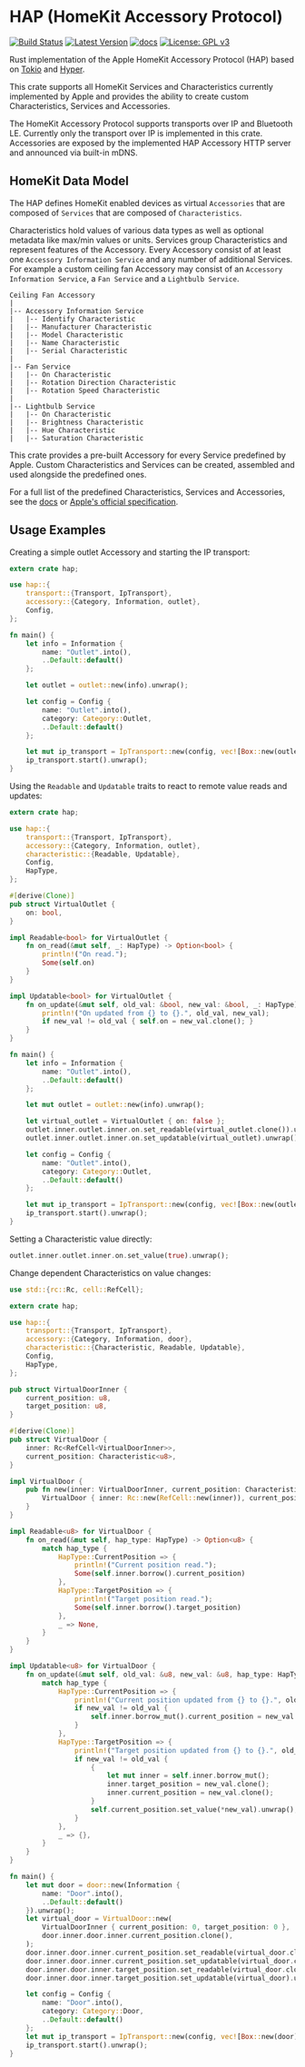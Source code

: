 # HAP (HomeKit Accessory Protocol)

[![Build Status](https://travis-ci.org/ewilken/hap-rs.svg?branch=master)](https://travis-ci.org/ewilken/hap-rs)
[![Latest Version](https://img.shields.io/crates/v/hap.svg)](https://crates.io/crates/hap)
[![docs](https://docs.rs/hap/badge.svg)](https://docs.rs/hap)
[![License: GPL v3](https://img.shields.io/badge/License-GPL%20v3-yellow.svg)](https://www.gnu.org/licenses/gpl-3.0)

Rust implementation of the Apple HomeKit Accessory Protocol (HAP) based on [Tokio](https://github.com/tokio-rs/tokio) and [Hyper](https://github.com/hyperium/hyper).

This crate supports all HomeKit Services and Characteristics currently implemented by Apple and provides the ability to create custom Characteristics, Services and Accessories.

The HomeKit Accessory Protocol supports transports over IP and Bluetooth LE. Currently only the transport over IP is implemented in this crate. Accessories are exposed by the implemented HAP Accessory HTTP server and announced via built-in mDNS.


## HomeKit Data Model

The HAP defines HomeKit enabled devices as virtual `Accessories` that are composed of `Services` that are composed of `Characteristics`.

Characteristics hold values of various data types as well as optional metadata like max/min values or units. Services group Characteristics and represent features of the Accessory. Every Accessory consist of at least one `Accessory Information Service` and any number of additional Services. For example a custom ceiling fan Accessory may consist of an `Accessory Information Service`, a `Fan Service` and a `Lightbulb Service`.

```
Ceiling Fan Accessory
|
|-- Accessory Information Service
|   |-- Identify Characteristic
|   |-- Manufacturer Characteristic
|   |-- Model Characteristic
|   |-- Name Characteristic
|   |-- Serial Characteristic
|   
|-- Fan Service
|   |-- On Characteristic
|   |-- Rotation Direction Characteristic
|   |-- Rotation Speed Characteristic
|
|-- Lightbulb Service
|   |-- On Characteristic
|   |-- Brightness Characteristic
|   |-- Hue Characteristic
|   |-- Saturation Characteristic
```

This crate provides a pre-built Accessory for every Service predefined by Apple. Custom Characteristics and Services can be created, assembled and used alongside the predefined ones.

For a full list of the predefined Characteristics, Services and Accessories, see the [docs](https://docs.rs/hap/) or [Apple's official specification](https://developer.apple.com/homekit/).


## Usage Examples

Creating a simple outlet Accessory and starting the IP transport:

```rust
extern crate hap;

use hap::{
    transport::{Transport, IpTransport},
    accessory::{Category, Information, outlet},
    Config,
};

fn main() {
    let info = Information {
        name: "Outlet".into(),
        ..Default::default()
    };

    let outlet = outlet::new(info).unwrap();

    let config = Config {
        name: "Outlet".into(),
        category: Category::Outlet,
        ..Default::default()
    };

    let mut ip_transport = IpTransport::new(config, vec![Box::new(outlet)]).unwrap();
    ip_transport.start().unwrap();
}
```

Using the `Readable` and `Updatable` traits to react to remote value reads and updates:

```rust
extern crate hap;

use hap::{
    transport::{Transport, IpTransport},
    accessory::{Category, Information, outlet},
    characteristic::{Readable, Updatable},
    Config,
    HapType,
};

#[derive(Clone)]
pub struct VirtualOutlet {
    on: bool,
}

impl Readable<bool> for VirtualOutlet {
    fn on_read(&mut self, _: HapType) -> Option<bool> {
        println!("On read.");
        Some(self.on)
    }
}

impl Updatable<bool> for VirtualOutlet {
    fn on_update(&mut self, old_val: &bool, new_val: &bool, _: HapType) {
        println!("On updated from {} to {}.", old_val, new_val);
        if new_val != old_val { self.on = new_val.clone(); }
    }
}

fn main() {
    let info = Information {
        name: "Outlet".into(),
        ..Default::default()
    };

    let mut outlet = outlet::new(info).unwrap();

    let virtual_outlet = VirtualOutlet { on: false };
    outlet.inner.outlet.inner.on.set_readable(virtual_outlet.clone()).unwrap();
    outlet.inner.outlet.inner.on.set_updatable(virtual_outlet).unwrap();

    let config = Config {
        name: "Outlet".into(),
        category: Category::Outlet,
        ..Default::default()
    };

    let mut ip_transport = IpTransport::new(config, vec![Box::new(outlet)]).unwrap();
    ip_transport.start().unwrap();
}
```

Setting a Characteristic value directly:

```rust
outlet.inner.outlet.inner.on.set_value(true).unwrap();
```

Change dependent Characteristics on value changes:

```rust
use std::{rc::Rc, cell::RefCell};

extern crate hap;

use hap::{
    transport::{Transport, IpTransport},
    accessory::{Category, Information, door},
    characteristic::{Characteristic, Readable, Updatable},
    Config,
    HapType,
};

pub struct VirtualDoorInner {
    current_position: u8,
    target_position: u8,
}

#[derive(Clone)]
pub struct VirtualDoor {
    inner: Rc<RefCell<VirtualDoorInner>>,
    current_position: Characteristic<u8>,
}

impl VirtualDoor {
    pub fn new(inner: VirtualDoorInner, current_position: Characteristic<u8>) -> VirtualDoor {
        VirtualDoor { inner: Rc::new(RefCell::new(inner)), current_position }
    }
}

impl Readable<u8> for VirtualDoor {
    fn on_read(&mut self, hap_type: HapType) -> Option<u8> {
        match hap_type {
            HapType::CurrentPosition => {
                println!("Current position read.");
                Some(self.inner.borrow().current_position)
            },
            HapType::TargetPosition => {
                println!("Target position read.");
                Some(self.inner.borrow().target_position)
            },
            _ => None,
        }
    }
}

impl Updatable<u8> for VirtualDoor {
    fn on_update(&mut self, old_val: &u8, new_val: &u8, hap_type: HapType) {
        match hap_type {
            HapType::CurrentPosition => {
                println!("Current position updated from {} to {}.", old_val, new_val);
                if new_val != old_val {
                    self.inner.borrow_mut().current_position = new_val.clone();
                }
            },
            HapType::TargetPosition => {
                println!("Target position updated from {} to {}.", old_val, new_val);
                if new_val != old_val {
                    {
                        let mut inner = self.inner.borrow_mut();
                        inner.target_position = new_val.clone();
                        inner.current_position = new_val.clone();
                    }
                    self.current_position.set_value(*new_val).unwrap();
                }
            },
            _ => {},
        }
    }
}

fn main() {
    let mut door = door::new(Information {
        name: "Door".into(),
        ..Default::default()
    }).unwrap();
    let virtual_door = VirtualDoor::new(
        VirtualDoorInner { current_position: 0, target_position: 0 },
        door.inner.door.inner.current_position.clone(),
    );
    door.inner.door.inner.current_position.set_readable(virtual_door.clone()).unwrap();
    door.inner.door.inner.current_position.set_updatable(virtual_door.clone()).unwrap();
    door.inner.door.inner.target_position.set_readable(virtual_door.clone()).unwrap();
    door.inner.door.inner.target_position.set_updatable(virtual_door).unwrap();

    let config = Config {
        name: "Door".into(),
        category: Category::Door,
        ..Default::default()
    };
    let mut ip_transport = IpTransport::new(config, vec![Box::new(door)]).unwrap();
    ip_transport.start().unwrap();
}
```
